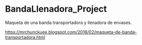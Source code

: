 # BandaLlenadora_Project
Maqueta de una banda transportadora y llenadora de envases.

https://mrchunckuee.blogspot.com/2018/02/maqueta-de-banda-transportadora.html
